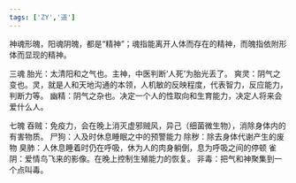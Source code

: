 ```yaml
---
tags: ['ZY','道']
---
```


神魂形魄，阳魂阴魄，都是“精神”；魂指能离开人体而存在的精神，而魄指依附形体而显现的精神。



三魂 
	胎光：太清阳和之气也。主神，中医判断‘人死’为胎光丢了。
	爽灵：阴气之变也。灵，就是人和天地沟通的本领，人机敏的反映程度，代表智力，反应能力，判断力等。
	幽精：阴气之杂也。决定一个人的性取向和生育能力，决定人将来会爱什么人。

七魄
	吞贼：免疫力，会在晚上消灭虚邪贼风，异己（细菌微生物），消除身体内的有害物质。
	尸狗：人及时休息睡眠之中的预警能力 
	除秽：除去身体代谢产生的废物
	臭肺：人休息睡着时仍在呼吸，休为人的肉身躺倒，息为呼吸之间的停顿 
	雀阴：爱情鸟飞来的影像。在晚上控制生殖能力的恢复。
	非毒：把气和神聚集到一个点叫毒。














































